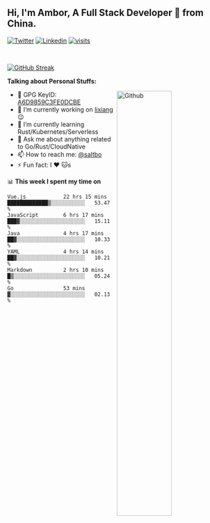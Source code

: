 ## Hi, I'm Ambor, A Full Stack Developer 🚀 from China.

[![Twitter](https://img.shields.io/badge/-saltbo-1ca0f1?style=flat&logo=twitter&logoColor=white)](https://twitter.com/rdsaltbo)
[![Linkedin](https://img.shields.io/badge/-saltbo-blue?style=flat&logo=Linkedin&logoColor=white)](https://www.linkedin.com/in/saltbo/)
[![visits](https://visitor.vercel.app/page/saltbo?color=light-green)](https://github.com/saltbo/)

&nbsp;  

[![GitHub Streak](http://github-readme-streak-stats.herokuapp.com?user=saltbo&hide_border=true&date_format=M%20j%5B%2C%20Y%5D)](https://git.io/streak-stats)

**Talking about Personal Stuffs:**
<!-- Any image aligned to the right. Beware the width  -->
<img width="50%" align="right" alt="Github" src="https://raw.githubusercontent.com/saltbo/saltbo/master/images/git-header.svg" />

- 🤘 GPG KeyID: [A6D9859C3FE0DCBE](https://saltbo.cn/pgp_keys.asc)
- 🔭 I’m currently working on [lixiang](https://www.lixiang.com/) :wink:
- 🌱 I’m currently learning Rust/Kubernetes/Serverless
- 💬 Ask me about anything related to Go/Rust/CloudNative
- 📫 How to reach me: [@saltbo](https://t.me/saltbo)
- ⚡ Fun fact: I :heart: :cat:s


📊 **This week I spent my time on**
<!--START_SECTION:waka-->

```text
Vue.js            22 hrs 15 mins  █████████████▒░░░░░░░░░░░   53.47 %
JavaScript        6 hrs 17 mins   ███▓░░░░░░░░░░░░░░░░░░░░░   15.11 %
Java              4 hrs 17 mins   ██▓░░░░░░░░░░░░░░░░░░░░░░   10.33 %
YAML              4 hrs 14 mins   ██▓░░░░░░░░░░░░░░░░░░░░░░   10.21 %
Markdown          2 hrs 10 mins   █▒░░░░░░░░░░░░░░░░░░░░░░░   05.24 %
Go                53 mins         ▓░░░░░░░░░░░░░░░░░░░░░░░░   02.13 %
```

<!--END_SECTION:waka-->
